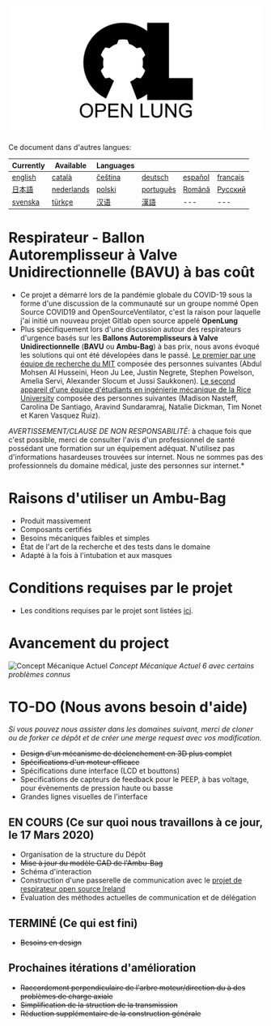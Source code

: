 ![Logo](images/OL_BANNER.png)

Ce document dans d'autres langues:

| Currently | Available | Languages |   |   |   |
|---|---|---|---|---|---|
|[english](README.md) | [català](translations/README-ca.md) | [čeština](translations/README-cz.md)| [deutsch](translations/README-de.md) | [español](translations/README-es.md) | [français](translations/README-fr.md) |
| [日本語](translations/README-ja.md) | [nederlands](translations/README-nl.md) | [polski](translations/README-pl.md) | [português](translations/README-pt_BR.md) | [Română](translations/README-ro.md) | [Русский](translations/README-ru.md) |
| [svenska](translations/README-sv.md) | [türkçe](translations/README-tr.md) | [汉语](translations/README-zh-Hans.md) | [漢語](translations/README-zh-Hant.md) |---|---|

# Respirateur - Ballon Autoremplisseur à Valve Unidirectionnelle (BAVU) à bas coût

- Ce projet a démarré lors de la pandémie globale du COVID-19 sous la forme d'une discussion de la communauté sur un groupe nommé Open Source COVID19 and OpenSourceVentilator, c'est la raison pour laquelle j'ai initié un nouveau projet Gitlab open source appelé **OpenLung**
- Plus spécifiquement lors d'une discussion autour des respirateurs d'urgence basés sur les **Ballons Autoremplisseurs à Valve Unidirectionnelle** (**BAVU** ou **Ambu-Bag**) à bas prix, nous avons évoqué les solutions qui ont été dévelopées dans le passé. [Le premier par une équipe de recherche du MIT](https://web.mit.edu/2.75/projects/DMD_2010_Al_Husseini.pdf) composée des personnes suivantes (Abdul Mohsen Al Husseini, Heon Ju Lee, Justin Negrete, Stephen Powelson, Amelia Servi, Alexander Slocum et Jussi Saukkonen). [Le second appareil d'une équipe d'étudiants en ingénierie mécanique de la Rice University](http://oedk.rice.edu/Sys/PublicProfile/47585242/1063096) composée des personnes suivantes (Madison Nasteff, Carolina De Santiago, Aravind Sundaramraj, Natalie Dickman, Tim Nonet et Karen Vasquez Ruiz).

*AVERTISSEMENT/CLAUSE DE NON RESPONSABILITÉ*: à chaque fois que c'est possible, merci de consulter l'avis d'un professionnel de santé possédant une formation sur un équipement adéquat. N'utilisez pas d'informations hasardeuses trouvées sur internet. Nous ne sommes pas des professionnels du domaine médical, juste des personnes sur internet.*

# Raisons d'utiliser un Ambu-Bag

- Produit massivement
- Composants certifiés
- Besoins mécaniques faibles et simples
- État de l'art de la recherche et des tests dans le domaine
- Adapté à la fois à l'intubation et aux masques

# Conditions requises par le projet

- Les conditions requises par le projet sont listées [ici](documentation/design-requirements.md).

# Avancement du project

![Concept Mécanique Actuel](images/CONCEPT_6_MECH.png)
*Concept Mécanique Actuel 6 avec certains problèmes connus*

# TO-DO (Nous avons besoin d'aide)

*Si vous pouvez nous assister dans les domaines suivant, merci de cloner ou de forker ce dépôt et de créer une merge request avec vos modification.*

- ~~Design d'un mécanisme de déclenchement en 3D plus complet~~
- ~~Spécifications d'un moteur efficace~~
- Spécifications dune interface (LCD et bouttons)
- Specifications de capteurs de feedback pour le PEEP, à bas voltage, pour évènements de pression haute ou basse
- Grandes lignes visuelles de l'interface

## EN COURS (Ce sur quoi nous travaillons à ce jour, le 17 Mars 2020)

- Organisation de la structure du Dépôt
- ~~Mise à jour du modèle CAD de l'Ambu-Bag~~
- Schéma d'interaction
- Construction d'une passerelle de communication avec le [projet de respirateur open source Ireland](https://opensourceventilator.ie/)
- Évaluation des méthodes actuelles de communication et de délégation

## TERMINÉ (Ce qui est fini)

- ~~Besoins en design~~

## Prochaines itérations d'amélioration


- ~~Raccordement perpendiculaire de l'arbre moteur/direction du à des problèmes de charge axiale~~
- ~~Simplification de la struction de la transmission~~
- ~~Réduction supplémentaire de la construction générale~~
